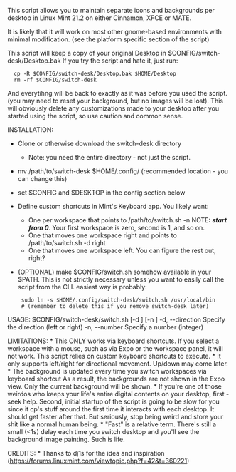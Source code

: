 This script allows you to maintain separate icons and backgrounds per desktop
in Linux Mint 21.2 on either Cinnamon, XFCE or MATE.  

It is likely that it will work on most other gnome-based environments with
minimal modification.  (see the platform specific section of the script)

This script will keep a copy of your original Desktop in $CONFIG/switch-desk/Desktop.bak
If you try the script and hate it, just run:

      cp -R $CONFIG/switch-desk/Desktop.bak $HOME/Desktop
      rm -rf $CONFIG/switch-desk

And everytihng will be back to exactly as it was before you used the script.  (you may
need to reset your background, but no images will be lost).  This will obviously 
delete any customizations made to your desktop after you started using the script, 
so use caution and common sense.

 INSTALLATION: 
   * Clone or otherwise download the switch-desk directory
      - Note: you need the entire directory - not just the script.
   * mv /path/to/switch-desk $HOME/.config/  (recommended location - you can change this)
   * set $CONFIG and $DESKTOP in the config section below
   * Define custom shortcuts in Mint's Keyboard app.  You likely want:
      - One per workspace that points to /path/to/switch.sh -n <workspace number>
        NOTE: ***start from 0***.  Your first workspace is zero, second is 1, and so on.
      - One that moves one workspace right and points to /path/to/switch.sh -d right
      - One that moves one workspace left.  You can figure the rest out, right?
   * (OPTIONAL) make $CONFIG/switch.sh somehow available in your $PATH.  This is 
     not strictly necessary unless you want to easily call the script from the CLI.
     easiest way is probably:

          sudo ln -s $HOME/.config/switch-desk/switch.sh /usr/local/bin
          # (remember to delete this if you remove switch-desk later)

 USAGE: $CONFIG/switch-desk/switch.sh [-d <direction>] [-n <number>]
            -d, --direction  Specify the direction (left or right)
            -n, --number     Specify a number (integer)

 LIMITATIONS:
    * This ONLY works via keyboard shortcuts.  If you select a workspace with a mouse,
      such as via Expo or the workspace panel, it will not work.  This script relies
      on custom keyboard shortcuts to execute.
    * It only supports left/right for directional movement.  Up/down may come later.
    * The background is updated every time you switch workspaces via keyboard shortcut
      As a result, the backgrounds are not shown in the Expo view.  Only the current
      background will be shown.
    * If you're one of those weirdos who keeps your life's entire digital contents
      on your desktop, first - seek help.  Second, initial startup of the script
      is going to be slow for you since it cp's stuff around the first time it 
      interacts with each desktop.  It should get faster after that.  But seriously,
      stop being weird and store your shit like a normal human being.
    * "Fast" is a relative term.  There's still a small (<1s) delay each time you
      switch desktop and you'll see the background image painting.  Such is life. 

 CREDITS:
    * Thanks to dj1s for the idea and inspiration
      (https://forums.linuxmint.com/viewtopic.php?f=42&t=360221)
